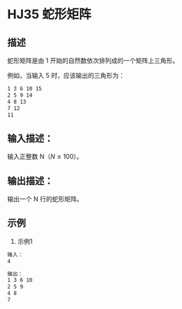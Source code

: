 # HJ35 蛇形矩阵

## 描述

蛇形矩阵是由 1 开始的自然数依次排列成的一个矩阵上三角形。

例如，当输入 5 时，应该输出的三角形为：

```txt
1 3 6 10 15
2 5 9 14
4 8 13
7 12
11
```

## 输入描述：

输入正整数 N（$N \leq 100$）。

## 输出描述：

输出一个 N 行的蛇形矩阵。

## 示例

1. 示例1

```txt
输入：
4

输出：
1 3 6 10
2 5 9
4 8
7
```
